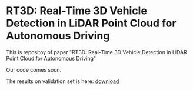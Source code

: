 # RT3D: Real-Time 3D Vehicle Detection in LiDAR Point Cloud for Autonomous Driving
This is repositoy of paper "RT3D: Real-Time 3D Vehicle Detection in LiDAR Point Cloud for Autonomous Driving"

Our code comes soon.

The results on validation set is here: [download](https://drive.google.com/file/d/1ACaar6enyFNsCFPawVu16tyNWQLpXPmU/view?usp=sharing)
